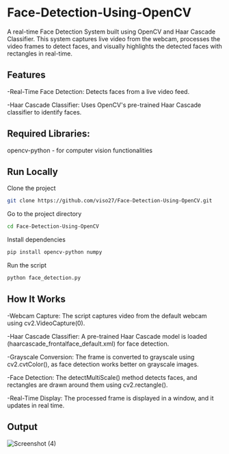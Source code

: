 # Face-Detection-Using-OpenCV
A real-time Face Detection System built using OpenCV and Haar Cascade Classifier. This system captures live video from the webcam, processes the video frames to detect faces, and visually highlights the detected faces with rectangles in real-time.


## Features

-Real-Time Face Detection: Detects faces from a live video feed.

-Haar Cascade Classifier: Uses OpenCV's pre-trained Haar Cascade classifier to identify faces.


## Required Libraries:

opencv-python - for computer vision functionalities


## Run Locally

Clone the project

```bash
git clone https://github.com/viso27/Face-Detection-Using-OpenCV.git

```

Go to the project directory

```bash
cd Face-Detection-Using-OpenCV
```

Install dependencies

```bash
pip install opencv-python numpy
```

Run the script

```bash
python face_detection.py
```


## How It Works

-Webcam Capture: The script captures video from the default webcam using cv2.VideoCapture(0).

-Haar Cascade Classifier: A pre-trained Haar Cascade model is loaded (haarcascade_frontalface_default.xml) for face detection.

-Grayscale Conversion: The frame is converted to grayscale using cv2.cvtColor(), as face detection works better on grayscale images.

-Face Detection: The detectMultiScale() method detects faces, and rectangles are drawn around them using cv2.rectangle().

-Real-Time Display: The processed frame is displayed in a window, and it updates in real time.


## Output

![Screenshot (4)](https://github.com/user-attachments/assets/28394e58-1fd5-481a-8077-df71d8d86e91)


